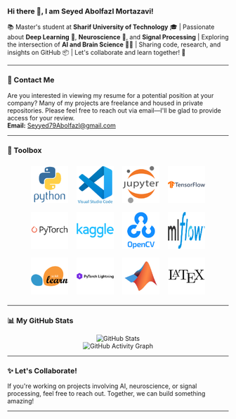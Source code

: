 ### Hi there 👋, I am Seyed Abolfazl Mortazavi!

📚 Master's student at **Sharif University of Technology** 🎓 | Passionate about **Deep Learning** 🧠, **Neuroscience** 🌟, and **Signal Processing** | Exploring the intersection of **AI and Brain Science** 🤖🧫 | Sharing code, research, and insights on GitHub 📦 | Let's collaborate and learn together! 🚀<br/>

---

### 📧 Contact Me
Are you interested in viewing my resume for a potential position at your company? Many of my projects are freelance and housed in private repositories. Please feel free to reach out via email—I'll be glad to provide access for your review.<br/>
**Email:** Seyyed79Abolfazl@gmail.com<br/>

---

### 🧰 Toolbox
<div style="display: flex; flex-wrap: wrap; justify-content: center; align-items: center; gap: 20px; max-width: 1200px; margin: 0 auto; padding: 10px;">
  <!-- Icons with inline styles -->
  <img src="https://github.com/devicons/devicon/blob/master/icons/python/python-original-wordmark.svg" alt="Python" style="width: 84px; height: 84px; transition: transform 0.2s;" onmouseover="this.style.transform='scale(1.1)'" onmouseout="this.style.transform='scale(1)'">
  <img src="https://github.com/devicons/devicon/blob/master/icons/vscode/vscode-original-wordmark.svg" alt="VSCode" style="width: 84px; height: 84px; transition: transform 0.2s;" onmouseover="this.style.transform='scale(1.1)'" onmouseout="this.style.transform='scale(1)'">
  <img src="https://github.com/devicons/devicon/blob/master/icons/jupyter/jupyter-original-wordmark.svg" alt="Jupyter" style="width: 84px; height: 84px; transition: transform 0.2s;" onmouseover="this.style.transform='scale(1.1)'" onmouseout="this.style.transform='scale(1)'">
  <img src="https://github.com/devicons/devicon/blob/master/icons/tensorflow/tensorflow-original-wordmark.svg" alt="Tensorflow" style="width: 84px; height: 84px; transition: transform 0.2s;" onmouseover="this.style.transform='scale(1.1)'" onmouseout="this.style.transform='scale(1)'">
  <img src="https://github.com/devicons/devicon/blob/master/icons/pytorch/pytorch-original-wordmark.svg" alt="Pytorch" style="width: 84px; height: 84px; transition: transform 0.2s;" onmouseover="this.style.transform='scale(1.1)'" onmouseout="this.style.transform='scale(1)'">
  <img src="https://github.com/devicons/devicon/blob/master/icons/kaggle/kaggle-original-wordmark.svg" alt="Kaggle" style="width: 84px; height: 84px; transition: transform 0.2s;" onmouseover="this.style.transform='scale(1.1)'" onmouseout="this.style.transform='scale(1)'">
  <img src="https://github.com/devicons/devicon/blob/master/icons/opencv/opencv-plain-wordmark.svg" alt="OpenCV" style="width: 84px; height: 84px; transition: transform 0.2s;" onmouseover="this.style.transform='scale(1.1)'" onmouseout="this.style.transform='scale(1)'">
  <img src="https://github.com/SAMortazavi/SAMortazavi/blob/main/MLFlow.svg" alt="MLflow" style="width: 84px; height: 84px; transition: transform 0.2s;" onmouseover="this.style.transform='scale(1.1)'" onmouseout="this.style.transform='scale(1)'">
  <img src="https://github.com/SAMortazavi/SAMortazavi/blob/main/scikit-learn.svg" alt="Scikit-learn" style="width: 84px; height: 84px; transition: transform 0.2s;" onmouseover="this.style.transform='scale(1.1)'" onmouseout="this.style.transform='scale(1)'">
  <img src="https://github.com/SAMortazavi/SAMortazavi/blob/main/pytorch-lightning-seeklogo.svg" alt="PyTorch Lightning" style="width: 84px; height: 84px; transition: transform 0.2s;" onmouseover="this.style.transform='scale(1.1)'" onmouseout="this.style.transform='scale(1)'">
  <img src="https://github.com/devicons/devicon/blob/master/icons/matlab/matlab-original.svg" alt="MATLAB" style="width: 84px; height: 84px; transition: transform 0.2s;" onmouseover="this.style.transform='scale(1.1)'" onmouseout="this.style.transform='scale(1)'">
  <img src="https://github.com/devicons/devicon/blob/master/icons/latex/latex-original.svg" alt="LaTeX" style="width: 84px; height: 84px; transition: transform 0.2s;" onmouseover="this.style.transform='scale(1.1)'" onmouseout="this.style.transform='scale(1)'">
</div>


---

### 📊 My GitHub Stats

<p align="center">
  <img src="https://github-readme-stats.vercel.app/api?username=SAMortazavi&show_icons=true&theme=radical" alt="GitHub Stats">
  <br/>
  <img src="https://github-readme-activity-graph.vercel.app/graph?username=SAMortazavi&theme=github" alt="GitHub Activity Graph">
</p>

---

### ✨ Let's Collaborate!
If you're working on projects involving AI, neuroscience, or signal processing, feel free to reach out. Together, we can build something amazing!

---

<!--

